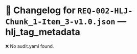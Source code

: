 # 📝 Changelog for `REQ-002-HLJ-Chunk_1-Item_3-v1.0.json` — **hlj_tag_metadata**

❌ No audit.yaml found.
